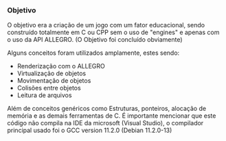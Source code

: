 ### Objetivo

O objetivo era a criação de um jogo com um fator educacional, sendo construído totalmente em C ou CPP sem o uso de "engines" e apenas com o uso da API ALLEGRO. 
(O Objetivo foi concluído obviamente)

Alguns conceitos foram utilizados amplamente, estes sendo:

- Renderização com o ALLEGRO
- Virtualização de objetos
- Movimentação de objetos
- Colisões entre objetos
- Leitura de arquivos

Além de conceitos genéricos como Estruturas, ponteiros, alocação de memória e as demais ferramentas de C.
É importante mencionar que este código não compila na IDE da microsoft (Visual Studio), o compilador principal usado foi o GCC version 11.2.0 (Debian 11.2.0-13)

